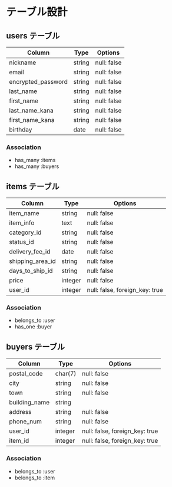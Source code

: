 # テーブル設計

## users テーブル

| Column             | Type   | Options     |
| ------------------ | ------ | ----------- |
| nickname           | string | null: false |
| email              | string | null: false |
| encrypted_password | string | null: false |
| last_name          | string | null: false |
| first_name         | string | null: false |
| last_name_kana     | string | null: false |
| first_name_kana    | string | null: false |
| birthday           | date   | null: false |

### Association

- has_many :items
- has_many :buyers



## items テーブル

| Column           | Type    | Options                        |
| ---------------- | ------- | ------------------------------ |
| item_name        | string  | null: false                    |
| item_info        | text    | null: false                    |
| category_id      | string  | null: false                    |
| status_id        | string  | null: false                    |
| delivery_fee_id  | date    | null: false                    |
| shipping_area_id | string  | null: false                    |
| days_to_ship_id  | string  | null: false                    |
| price            | integer | null: false                    |
| user_id          | integer | null: false, foreign_key: true |

### Association

- belongs_to :user
- has_one :buyer



## buyers テーブル

| Column           | Type        | Options                        |
| ---------------- | ----------- | ------------------------------ |
| postal_code      | char(7)     | null: false                    |
| city             | string      | null: false                    |
| town             | string      | null: false                    |
| building_name    | string      |                                |
| address          | string      | null: false                    |
| phone_num        | string      | null: false                    |
| user_id          | integer     | null: false, foreign_key: true |
| item_id          | integer     | null: false, foreign_key: true |

### Association

- belongs_to :user
- belongs_to :item

